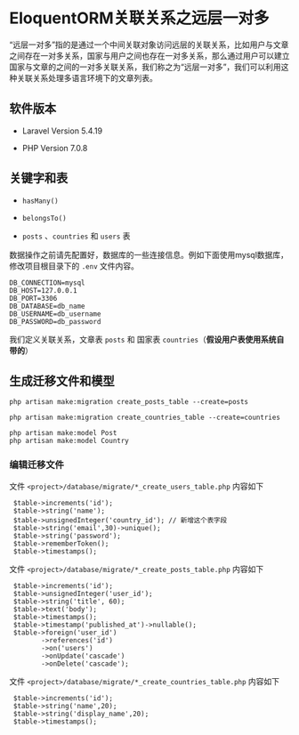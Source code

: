 # EloquentORM关联关系之远层一对多

“远层一对多”指的是通过一个中间关联对象访问远层的关联关系，比如用户与文章之间存在一对多关系，国家与用户之间也存在一对多关系，那么通过用户可以建立国家与文章的之间的一对多关联关系，我们称之为“远层一对多”，我们可以利用这种关联关系处理多语言环境下的文章列表。

## 软件版本

* Laravel Version 5.4.19

* PHP Version 7.0.8

## 关键字和表

* `hasMany()`

* `belongsTo()`

* `posts` 、`countries` 和 `users` 表

数据操作之前请先配置好，数据库的一些连接信息。例如下面使用mysql数据库，修改项目根目录下的 `.env` 文件内容。

```
DB_CONNECTION=mysql
DB_HOST=127.0.0.1
DB_PORT=3306
DB_DATABASE=db_name
DB_USERNAME=db_username
DB_PASSWORD=db_password
```


我们定义关联关系，文章表 `posts` 和 国家表 `countries`（**假设用户表使用系统自带的**）

## 生成迁移文件和模型

```shell
php artisan make:migration create_posts_table --create=posts

php artisan make:migration create_countries_table --create=countries

php artisan make:model Post
php artisan make:model Country
```

### 编辑迁移文件
文件 `<project>/database/migrate/*_create_users_table.php` 内容如下
```
 $table->increments('id');
 $table->string('name');
 $table->unsignedInteger('country_id'); // 新增这个表字段
 $table->string('email',30)->unique();
 $table->string('password');
 $table->rememberToken();
 $table->timestamps();
```


文件 `<project>/database/migrate/*_create_posts_table.php` 内容如下
```
 $table->increments('id');
 $table->unsignedInteger('user_id');
 $table->string('title', 60);
 $table->text('body');
 $table->timestamps();
 $table->timestamp('published_at')->nullable();
 $table->foreign('user_id')
 		->references('id')
 		->on('users')
 		->onUpdate('cascade')
 		->onDelete('cascade');
```


文件 `<project>/database/migrate/*_create_countries_table.php` 内容如下
```
 $table->increments('id');
 $table->string('name',20);
 $table->string('display_name',20);
 $table->timestamps();
```









